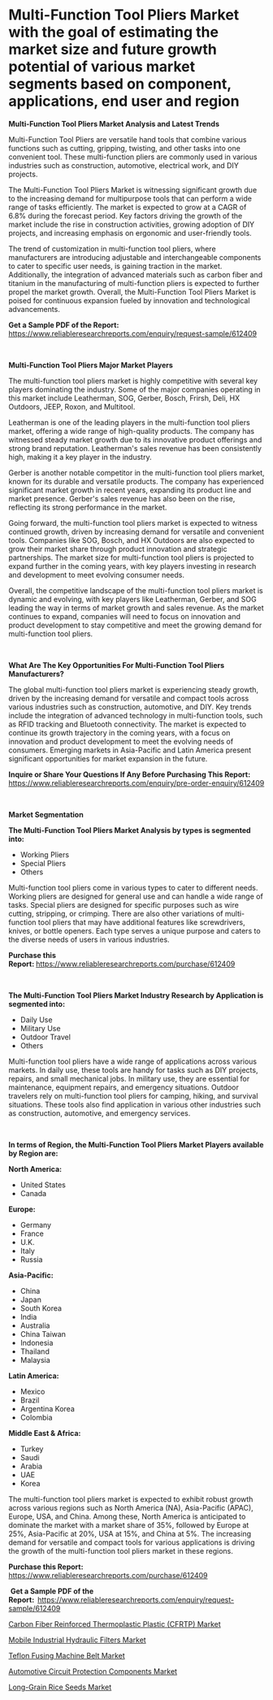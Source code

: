 <p><h1>Multi-Function Tool Pliers Market with the goal of estimating the market size and future growth potential of various market segments based on component, applications, end user and region</h1></p><p><strong>Multi-Function Tool Pliers Market Analysis and Latest Trends</strong></p>
<p><p>Multi-Function Tool Pliers are versatile hand tools that combine various functions such as cutting, gripping, twisting, and other tasks into one convenient tool. These multi-function pliers are commonly used in various industries such as construction, automotive, electrical work, and DIY projects.</p><p>The Multi-Function Tool Pliers Market is witnessing significant growth due to the increasing demand for multipurpose tools that can perform a wide range of tasks efficiently. The market is expected to grow at a CAGR of 6.8% during the forecast period. Key factors driving the growth of the market include the rise in construction activities, growing adoption of DIY projects, and increasing emphasis on ergonomic and user-friendly tools.</p><p>The trend of customization in multi-function tool pliers, where manufacturers are introducing adjustable and interchangeable components to cater to specific user needs, is gaining traction in the market. Additionally, the integration of advanced materials such as carbon fiber and titanium in the manufacturing of multi-function pliers is expected to further propel the market growth. Overall, the Multi-Function Tool Pliers Market is poised for continuous expansion fueled by innovation and technological advancements.</p></p>
<p><strong>Get a Sample PDF of the Report:&nbsp;</strong> <a href="https://www.reliableresearchreports.com/enquiry/request-sample/612409">https://www.reliableresearchreports.com/enquiry/request-sample/612409</a></p>
<p>&nbsp;</p>
<p><strong>Multi-Function Tool Pliers Major Market Players</strong></p>
<p><p>The multi-function tool pliers market is highly competitive with several key players dominating the industry. Some of the major companies operating in this market include Leatherman, SOG, Gerber, Bosch, Frirsh, Deli, HX Outdoors, JEEP, Roxon, and Multitool. </p><p>Leatherman is one of the leading players in the multi-function tool pliers market, offering a wide range of high-quality products. The company has witnessed steady market growth due to its innovative product offerings and strong brand reputation. Leatherman's sales revenue has been consistently high, making it a key player in the industry.</p><p>Gerber is another notable competitor in the multi-function tool pliers market, known for its durable and versatile products. The company has experienced significant market growth in recent years, expanding its product line and market presence. Gerber's sales revenue has also been on the rise, reflecting its strong performance in the market.</p><p>Going forward, the multi-function tool pliers market is expected to witness continued growth, driven by increasing demand for versatile and convenient tools. Companies like SOG, Bosch, and HX Outdoors are also expected to grow their market share through product innovation and strategic partnerships. The market size for multi-function tool pliers is projected to expand further in the coming years, with key players investing in research and development to meet evolving consumer needs.</p><p>Overall, the competitive landscape of the multi-function tool pliers market is dynamic and evolving, with key players like Leatherman, Gerber, and SOG leading the way in terms of market growth and sales revenue. As the market continues to expand, companies will need to focus on innovation and product development to stay competitive and meet the growing demand for multi-function tool pliers.</p></p>
<p>&nbsp;</p>
<p><strong>What Are The Key Opportunities For Multi-Function Tool Pliers Manufacturers?</strong></p>
<p><p>The global multi-function tool pliers market is experiencing steady growth, driven by the increasing demand for versatile and compact tools across various industries such as construction, automotive, and DIY. Key trends include the integration of advanced technology in multi-function tools, such as RFID tracking and Bluetooth connectivity. The market is expected to continue its growth trajectory in the coming years, with a focus on innovation and product development to meet the evolving needs of consumers. Emerging markets in Asia-Pacific and Latin America present significant opportunities for market expansion in the future.</p></p>
<p><strong>Inquire or Share Your Questions If Any Before Purchasing This Report:</strong> <a href="https://www.reliableresearchreports.com/enquiry/pre-order-enquiry/612409">https://www.reliableresearchreports.com/enquiry/pre-order-enquiry/612409</a></p>
<p>&nbsp;</p>
<p><strong>Market Segmentation</strong></p>
<p><strong>The Multi-Function Tool Pliers Market Analysis by types is segmented into:</strong></p>
<p><ul><li>Working Pliers</li><li>Special Pliers</li><li>Others</li></ul></p>
<p><p>Multi-function tool pliers come in various types to cater to different needs. Working pliers are designed for general use and can handle a wide range of tasks. Special pliers are designed for specific purposes such as wire cutting, stripping, or crimping. There are also other variations of multi-function tool pliers that may have additional features like screwdrivers, knives, or bottle openers. Each type serves a unique purpose and caters to the diverse needs of users in various industries.</p></p>
<p><strong>Purchase this Report:&nbsp;</strong><a href="https://www.reliableresearchreports.com/purchase/612409">https://www.reliableresearchreports.com/purchase/612409</a></p>
<p>&nbsp;</p>
<p><strong>The Multi-Function Tool Pliers Market Industry Research by Application is segmented into:</strong></p>
<p><ul><li>Daily Use</li><li>Military Use</li><li>Outdoor Travel</li><li>Others</li></ul></p>
<p><p>Multi-function tool pliers have a wide range of applications across various markets. In daily use, these tools are handy for tasks such as DIY projects, repairs, and small mechanical jobs. In military use, they are essential for maintenance, equipment repairs, and emergency situations. Outdoor travelers rely on multi-function tool pliers for camping, hiking, and survival situations. These tools also find application in various other industries such as construction, automotive, and emergency services.</p></p>
<p>&nbsp;</p>
<p><strong>In terms of Region, the Multi-Function Tool Pliers Market Players available by Region are:</strong></p>
<p>
    <p> <strong> North America: </strong>
        <ul>
            <li>United States</li>
            <li>Canada</li>
        </ul>
        </p> 
    <p> <strong> Europe: </strong>
        <ul>
            <li>Germany</li>
            <li>France</li>
            <li>U.K.</li>
            <li>Italy</li>
            <li>Russia</li>
        </ul>
        </p> 
    <p> <strong> Asia-Pacific: </strong>
        <ul>
            <li>China</li>
            <li>Japan</li>
            <li>South Korea</li>
            <li>India</li>
            <li>Australia</li>
            <li>China Taiwan</li>
            <li>Indonesia</li>
            <li>Thailand</li>
            <li>Malaysia</li>
        </ul>
        </p> 
    <p> <strong> Latin America: </strong>
        <ul>
            <li>Mexico</li>
            <li>Brazil</li>
            <li>Argentina Korea</li>
            <li>Colombia</li>
        </ul>
        </p> 
    <p> <strong> Middle East & Africa: </strong>
        <ul>
            <li>Turkey</li>
            <li>Saudi</li>
            <li>Arabia</li>
            <li>UAE</li>
            <li>Korea</li>
        </ul>
    </p>
    </p>
<p><p>The multi-function tool pliers market is expected to exhibit robust growth across various regions such as North America (NA), Asia-Pacific (APAC), Europe, USA, and China. Among these, North America is anticipated to dominate the market with a market share of 35%, followed by Europe at 25%, Asia-Pacific at 20%, USA at 15%, and China at 5%. The increasing demand for versatile and compact tools for various applications is driving the growth of the multi-function tool pliers market in these regions.</p></p>
<p><strong>Purchase this Report: </strong><a href="https://www.reliableresearchreports.com/purchase/612409">https://www.reliableresearchreports.com/purchase/612409</a></p>
<p>&nbsp;<strong>Get a Sample PDF of the Report:&nbsp;&nbsp;</strong><a href="https://www.reliableresearchreports.com/enquiry/request-sample/612409">https://www.reliableresearchreports.com/enquiry/request-sample/612409</a></p>
<p><strong></strong></p>
<p><p><a href="https://five-trouble-98a.notion.site/Global-Carbon-Fiber-Reinforced-Thermoplastic-Plastic-CFRTP-Market-by-Types-Applications-and-Majo-05697ab6580e499ab59db1fd5bde8727">Carbon Fiber Reinforced Thermoplastic Plastic (CFRTP) Market</a></p><p><a href="https://nifty-kite-d51.notion.site/Mobile-Industrial-Hydraulic-Filters-Market-Research-Report-Provides-thorough-Industry-Overview-whic-a26da939ec9847a7afa99c18baad451a">Mobile Industrial Hydraulic Filters Market</a></p><p><a href="https://ivy-potential-64b.notion.site/Teflon-Fusing-Machine-Belt-Market-Furnish-Information-about-Market-Size-Market-Share-Market-Dynami-748919243e9041ef8d588a86946e6652">Teflon Fusing Machine Belt Market</a></p><p><a href="https://view.publitas.com/reportprime-1/automotive-circuit-protection-components-market-size-share-trends-analysis-report-by-material-by-type-by-end-user-by-region-and-segment-forecasts-2024-2031/">Automotive Circuit Protection Components Market</a></p><p><a href="https://view.publitas.com/reportprime-1/global-long-grain-rice-seeds-market-size-and-market-trends-insights-and-projections-from-2024-to-2031/">Long-Grain Rice Seeds Market</a></p></p>